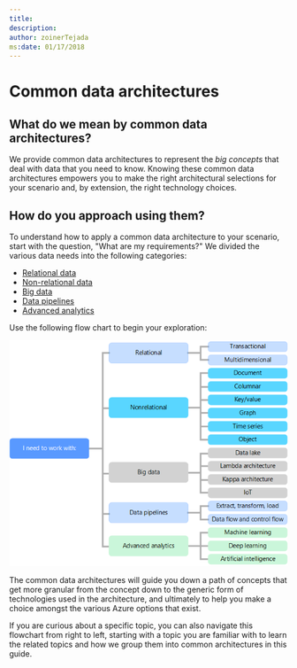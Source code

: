 ```yaml
---
title: 
description: 
author: zoinerTejada
ms:date: 01/17/2018
---
```


# Common data architectures

## What do we mean by common data architectures?
We provide common data architectures to represent the _big concepts_ that deal with data that you need to know. Knowing these common data architectures empowers you to make the right architectural selections for your scenario and, by extension, the right technology choices.

## How do you approach using them?
To understand how to apply a common data architecture to your scenario, start with the question, "What are my requirements?" We divided the various data needs into the following categories:

- [Relational data](./relational-data.md)
- [Non-relational data](./non-relational-data.md)
- [Big data](./big-data.md)
- [Data pipelines](./data-pipeline.md)
- [Advanced analytics](./advanced-analytics.md)


Use the following flow chart to begin your exploration: <!-- Note that the image uses "Nonrelational" it should be hyphenated to match the text. Typically the prefix "non" doesn't take a hyphen, but this is one of those terms that does. Try the image with less pastel. Also, add "Data warehouse" under "Relational."-->

![Common Data Architectures Conceptual Flow Chart](./images/concept-flowchart.png)

The common data architectures will guide you down a path of concepts that get more granular from the concept down to the generic form of technologies used in the architecture, and ultimately to help you make a choice amongst the various Azure options that exist.

If you are curious about a specific topic, you can also navigate this flowchart from right to left, starting with a topic you are familiar with to learn the related topics and how we group them into common architectures in this guide.


